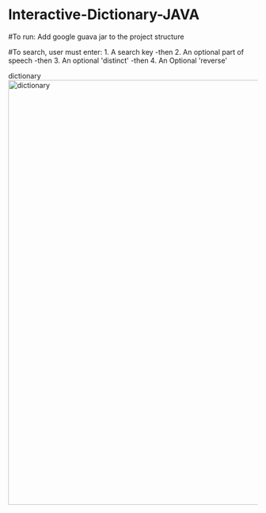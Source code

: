 # Interactive-Dictionary-JAVA

#To run: Add google guava jar to the project structure

#To search, user must enter: 1. A search key -then 2. An optional part of speech -then 3. An optional 'distinct' -then 4. An Optional 'reverse'


dictionary<img width="856" alt="dictionary" src="https://user-images.githubusercontent.com/70070115/148709779-720c0a6c-5d91-4667-b9be-48eb8170bf9d.png">
